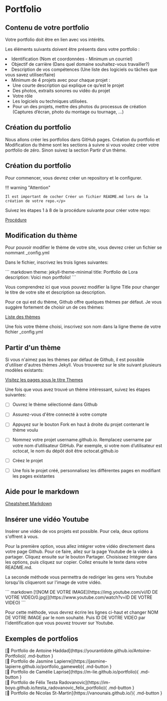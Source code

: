 # Portfolio


<h2>Contenu de votre portfolio</h2>
Votre portfolio doit être en lien avec vos intérêts. 

Les éléments suivants doivent être présents dans votre portfolio :
<li>Identification (Nom et coordonnées - Minimum un courriel)</li>
<li>Objectif de carrière (Dans quel domaine souhaitez-vous travailler?)</li>
<li>Description de vos compétences (Une liste des logiciels ou tâches que vous savez utiliser/faire)</li>
<li>Minimum de 4 projets avec pour chaque projet :<ul><li>Une courte description qui explique ce qu’est le projet</li><li>Des photos, extraits sonores ou vidéo du projet</li><li>Votre rôle</li><li>Les logiciels ou techniques utilisées.</li><li>Pour un des projets, mettre des photos du processus de création (Captures d’écran, photo du montage ou tournage, …)</li></ul></li>



<h2>Création du portfolio</h2>
<p>Nous allons créer les portfolios dans GitHub pages. Création du portfolio et Modification du thème sont les sections à suivre si vous voulez créer votre portfolio de zéro. Sinon suivez la section Partir d'un thème.</p>

<h2>Création du portfolio</h2>
<p>Pour commencer, vous devrez créer un repository et le configurer.</p>
!!! warning "Attention"

    Il est important de cocher Créer un fichier README.md lors de la création de votre repo.</p>
    
<p>Suivez les étapes 1 à 8 de la procédure suivante pour créer votre repo:</p>
<a href="https://docs.github.com/fr/pages/quickstart">Procédure</a>

<h2>Modification du thème</h2>
<p>Pour pouvoir modifier le thème de votre site, vous devrez créer un fichier se nommant _config.yml </p>
<p>Dans le fichier, inscrivez les trois lignes suivantes:</p>
``` markdown
theme: jekyll-theme-minimal
title: Portfolio de Lora
description: Voici mon portfolio!
```

<p>Vous comprendrez ici que vous pouvez modifier la ligne Title pour changer le titre de votre site et description sa description.</p>
<p>Pour ce qui est du thème, Github offre quelques thèmes par défaut. Je vous suggère fortement de choisir un de ces thèmes:</p>
<a href="https://pages.github.com/themes/">Liste des thèmes</a>
<p>Une fois votre thème choisi, inscrivez son nom dans la ligne theme de votre fichier _config.yml</p>

    

<h2>Partir d'un thème</h2>
<p>Si vous n'aimez pas les thèmes par défaut de Github, il est possible d'utiliser d'autres thèmes Jekyll. Vous trouverez sur le site suivant plusieurs modèles existants:</p>
<a href="https://jekyllrb.com/resources/">Visitez les pages sous le titre Themes</a>
<p>Une fois que vous avez trouvé un thème intéressant, suivez les étapes suivantes:</p>

* [ ] Ouvrez le thème sélectionné dans Github
* [ ] Assurez-vous d'être connecté à votre compte
* [ ] Appuyez sur le bouton Fork en haut à droite du projet contenant le thème voulu
* [ ] Nommez votre projet username.github.io. Remplacez username par votre nom d’utilisateur GitHub. Par exemple, si votre nom d’utilisateur est octocat, le nom du dépôt doit être octocat.github.io
* [ ] Créez le projet
* [ ] Une fois le projet créé, personnalisez les différentes pages en modifiant les pages existantes


 <h2>Aide pour le markdown</h2>
 <a href="https://www.markdownguide.org/cheat-sheet/">Cheatsheet Markdown</a>
    
<h2>Insérer une vidéo Youtube</h2>
<p>Insérer une vidéo de vos projets est possible. Pour cela, deux options s'offrent à vous.</p>
<p>Pour la première option, vous allez intégrer votre vidéo directement dans votre page Github. Pour ce faire, allez sur la page Youtube de la vidéo à partager. Cliquez ensuite sur le bouton Partager. Choisissez Intégrer dans les options, puis cliquez sur copier. Collez ensuite le texte dans votre README.md.</p>
<p>La seconde méthode vous permettra de rediriger les gens vers Youtube lorsqu'ils cliqueront sur l'image de votre vidéo.</p>
``` markdown
[![NOM DE VOTRE IMAGE](https://img.youtube.com/vi/ID DE VOTRE VIDEO/0.jpg)](https://www.youtube.com/watch?v=ID DE VOTRE VIDEO)
```

<p>Pour cette méthode, vous devrez écrire les lignes ci-haut et changer NOM DE VOTRE IMAGE par le nom souhaité. Puis ID DE VOTRE VIDEO par l'identification que vous pouvez trouver sur Youtube.</p>


<h2>Exemples de portfolios</h2>
[💼 Portfolio de Antoine Haddad](https://yourantidote.github.io/Antoine-Portfolio){ .md-button }   <br>      
[💼 Portfolio de Jasmine Lapierre](https://jasmine-lapierre.github.io/portfolio_gameweb){ .md-button }   <br>      
[💼 Portfolio de Camélie Laprise](https://m-lie.github.io/portfolio){ .md-button }   <br>     
[💼 Portfolio de Félix Testa Radovanovic](https://im-boyo.github.io/testa_radovanovic_felix_portfolio){ .md-button }   <br>      
[💼 Portfolio de Nicolas St-Martin](https://vanounais.github.io/){ .md-button }   <br>     






